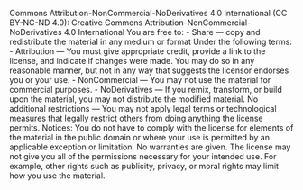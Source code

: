 Commons Attribution-NonCommercial-NoDerivatives 4.0 International (CC BY-NC-ND 4.0): Creative Commons Attribution-NonCommercial-NoDerivatives 4.0 International You are free to: - Share — copy and redistribute the material in any medium or format Under the following terms: - Attribution — You must give appropriate credit, provide a link to the license, and indicate if changes were made. You may do so in any reasonable manner, but not in any way that suggests the licensor endorses you or your use. - NonCommercial — You may not use the material for commercial purposes. - NoDerivatives — If you remix, transform, or build upon the material, you may not distribute the modified material. No additional restrictions — You may not apply legal terms or technological measures that legally restrict others from doing anything the license permits. Notices: You do not have to comply with the license for elements of the material in the public domain or where your use is permitted by an applicable exception or limitation. No warranties are given. The license may not give you all of the permissions necessary for your intended use. For example, other rights such as publicity, privacy, or moral rights may limit how you use the material.
